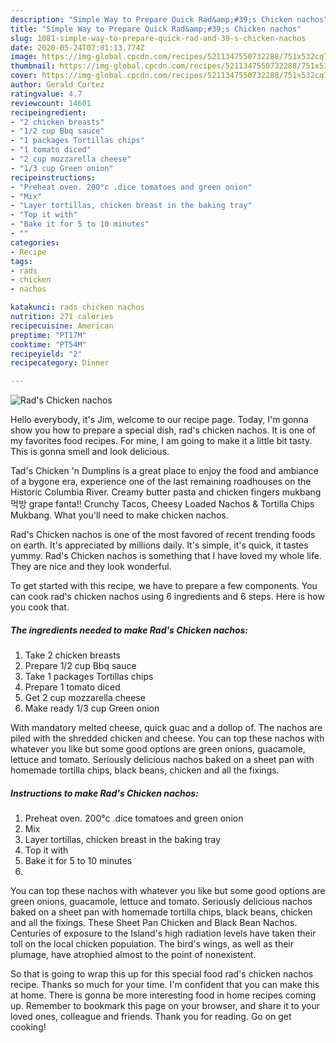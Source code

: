 ```yaml
---
description: "Simple Way to Prepare Quick Rad&amp;#39;s Chicken nachos"
title: "Simple Way to Prepare Quick Rad&amp;#39;s Chicken nachos"
slug: 1081-simple-way-to-prepare-quick-rad-and-39-s-chicken-nachos
date: 2020-05-24T07:01:13.774Z
image: https://img-global.cpcdn.com/recipes/5211347550732288/751x532cq70/rads-chicken-nachos-recipe-main-photo.jpg
thumbnail: https://img-global.cpcdn.com/recipes/5211347550732288/751x532cq70/rads-chicken-nachos-recipe-main-photo.jpg
cover: https://img-global.cpcdn.com/recipes/5211347550732288/751x532cq70/rads-chicken-nachos-recipe-main-photo.jpg
author: Gerald Cortez
ratingvalue: 4.7
reviewcount: 14601
recipeingredient:
- "2 chicken breasts"
- "1/2 cup Bbq sauce"
- "1 packages Tortillas chips"
- "1 tomato diced"
- "2 cup mozzarella cheese"
- "1/3 cup Green onion"
recipeinstructions:
- "Preheat oven. 200°c .dice tomatoes and green onion"
- "Mix"
- "Layer tortillas, chicken breast in the baking tray"
- "Top it with"
- "Bake it for 5 to 10 minutes"
- ""
categories:
- Recipe
tags:
- rads
- chicken
- nachos

katakunci: rads chicken nachos 
nutrition: 271 calories
recipecuisine: American
preptime: "PT17M"
cooktime: "PT54M"
recipeyield: "2"
recipecategory: Dinner

---
```



![Rad&#39;s Chicken nachos](https://img-global.cpcdn.com/recipes/5211347550732288/751x532cq70/rads-chicken-nachos-recipe-main-photo.jpg)

Hello everybody, it's Jim, welcome to our recipe page. Today, I'm gonna show you how to prepare a special dish, rad&#39;s chicken nachos. It is one of my favorites food recipes. For mine, I am going to make it a little bit tasty. This is gonna smell and look delicious.

Tad&#39;s Chicken &#39;n Dumplins is a great place to enjoy the food and ambiance of a bygone era, experience one of the last remaining roadhouses on the Historic Columbia River. Creamy butter pasta and chicken fingers mukbang 먹방 grape fanta!! Crunchy Tacos, Cheesy Loaded Nachos &amp; Tortilla Chips Mukbang. What you&#39;ll need to make chicken nachos.

Rad&#39;s Chicken nachos is one of the most favored of recent trending foods on earth. It's appreciated by millions daily. It's simple, it's quick, it tastes yummy. Rad&#39;s Chicken nachos is something that I have loved my whole life. They are nice and they look wonderful.


To get started with this recipe, we have to prepare a few components. You can cook rad&#39;s chicken nachos using 6 ingredients and 6 steps. Here is how you cook that.

<!--inarticleads1-->

##### The ingredients needed to make Rad&#39;s Chicken nachos:

1. Take 2 chicken breasts
1. Prepare 1/2 cup Bbq sauce
1. Take 1 packages Tortillas chips
1. Prepare 1 tomato diced
1. Get 2 cup mozzarella cheese
1. Make ready 1/3 cup Green onion


With mandatory melted cheese, quick guac and a dollop of. The nachos are piled with the shredded chicken and cheese. You can top these nachos with whatever you like but some good options are green onions, guacamole, lettuce and tomato. Seriously delicious nachos baked on a sheet pan with homemade tortilla chips, black beans, chicken and all the fixings. 

<!--inarticleads2-->

##### Instructions to make Rad&#39;s Chicken nachos:

1. Preheat oven. 200°c .dice tomatoes and green onion
1. Mix
1. Layer tortillas, chicken breast in the baking tray
1. Top it with
1. Bake it for 5 to 10 minutes
1. 


You can top these nachos with whatever you like but some good options are green onions, guacamole, lettuce and tomato. Seriously delicious nachos baked on a sheet pan with homemade tortilla chips, black beans, chicken and all the fixings. These Sheet Pan Chicken and Black Bean Nachos. Centuries of exposure to the Island&#39;s high radiation levels have taken their toll on the local chicken population. The bird&#39;s wings, as well as their plumage, have atrophied almost to the point of nonexistent. 

So that is going to wrap this up for this special food rad&#39;s chicken nachos recipe. Thanks so much for your time. I'm confident that you can make this at home. There is gonna be more interesting food in home recipes coming up. Remember to bookmark this page on your browser, and share it to your loved ones, colleague and friends. Thank you for reading. Go on get cooking!
